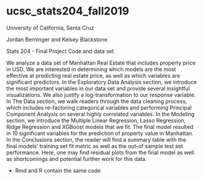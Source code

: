 # ucsc_stats204_fall2019
University of California, Santa Cruz

Jordan Berninger and Kelsey Blackstone

Stats 204 - Final Project Code and data set

We analyze a data set of Manhattan Real Estate that includes property price in USD. We are interested in determining which models are the most effective at predicting real estate price, as well as which variables are significant predictors. In the Exploratory Data Analysis section, we introduce the most important variables in our data set and provide several insightful visualizations. We also justify a log-transformation to our response variable. In The Data section, we walk readers through the data cleaning process, which includes re-factoring categorical variables and performing Principal Component Analysis on several highly correlated variables. In the Modeling section, we introduce the Multiple Linear Regression, Lasso Regression, Ridge Regression and XGBoost models that we fit. The final model resulted in 10 significant variables for the prediction of property value in Manhattan. In the Conclusions section, the reader will find a summary table with the final models' training set fit metric as well as the out-of sample test set performance. Here, one may find residual plots from the final model as well as shortcomings and potential further work for this data.

- Rmd and R contain the same code

